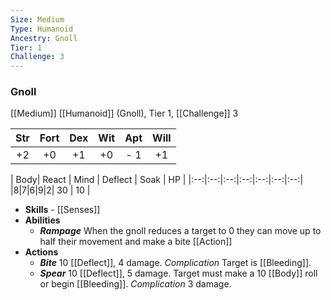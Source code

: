 ```yaml
---
Size: Medium
Type: Humanoid
Ancestry: Gnoll
Tier: 1
Challenge: 3
---
```

### Gnoll
[[Medium]] [[Humanoid]] (Gnoll), Tier 1, [[Challenge]] 3

| Str | Fort | Dex | Wit | Apt | Will |
|:--:|:--:|:--:|:--:|:--:|:--:|
|+2|+0|+1|+0|- 1|+1|

| Body| React | Mind | Deflect | Soak | HP |
|:--:|:--:|:--:|:--:|:--:|:--:|:--:|
|8|7|6|9|2| 30 | 10 |

- **Skills** - [[Senses]] 
- **Abilities**
	- ***Rampage*** When the gnoll reduces a target to 0 they can move up to half their movement and make a bite [[Action]]
- **Actions**
	- ***Bite*** 10 [[Deflect]], 4 damage. _Complication_ Target is [[Bleeding]].
	- ***Spear*** 10 [[Deflect]], 5 damage. Target must make a 10 [[Body]] roll or begin [[Bleeding]]. _Complication_ 3 damage.